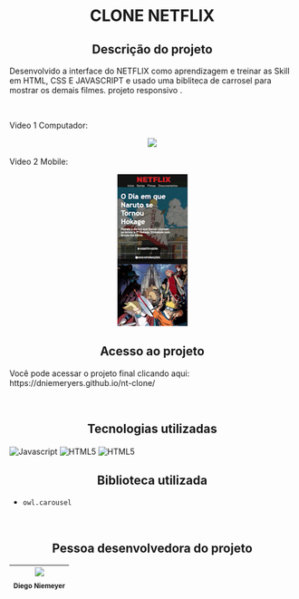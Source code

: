 <h1 align="center"> CLONE NETFLIX </h1>

<h2 align="center">Descrição do projeto </h2>
<p>Desenvolvido a interface do NETFLIX como aprendizagem e treinar as Skill em HTML, CSS E JAVASCRIPT e usado uma bibliteca de carrosel para mostrar os demais filmes. projeto responsivo .</p>

<br>

<p>Video 1 Computador: </p>
<p align="center"> <img src="img/pc.gif">


<p>Video 2 Mobile: </p>
<p align="center"> <img src="img/mobile.gif">



<br>

<h2 align="center"> Acesso ao projeto </h2>
<p> Você pode acessar o projeto final clicando aqui: https://dniemeryers.github.io/nt-clone/ </p>
<br>
<h2 align="center"> Tecnologias utilizadas </h2>

<p align="esquerda">

<img align="center" src="https://raw.githubusercontent.com/danielcranney/readme-generator/main/public/icons/skills/javascript-colored.svg" height="50" width="50" alt="Javascript"/>

<img align="center" src="https://raw.githubusercontent.com/danielcranney/readme-generator/main/public/icons/skills/html5-colored.svg" height="50" width="50" alt="HTML5"/>

<img align="center" src="https://raw.githubusercontent.com/danielcranney/readme-generator/main/public/icons/skills/css3-colored.svg" height="50" width="50" alt="HTML5"/>

</p>

<h2 align="center"> Biblioteca utilizada </h2>

-  ``owl.carousel``

<br>
<h2 align="center"> Pessoa desenvolvedora do projeto </h2>


| <img src="https://avatars.githubusercontent.com/u/102764313?s=400&u=047422d2a39301a63cf43bd6e961046c7ae76e0e&v=4" width=115><br><sub>Diego Niemeyer</sub> |
| :---: | 

